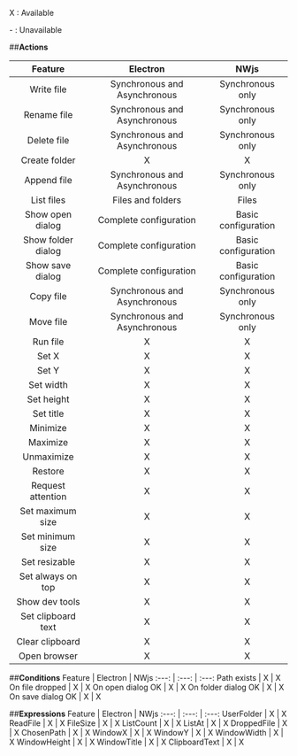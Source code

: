 X : Available 

\- : Unavailable

##**Actions**
  
Feature | Electron | NWjs
:---: | :---: | :---:
Write file | Synchronous and Asynchronous | Synchronous only
Rename file | Synchronous and Asynchronous | Synchronous only
Delete file | Synchronous and Asynchronous | Synchronous only
Create folder | X | X
Append file | Synchronous and Asynchronous | Synchronous only
List files | Files and folders | Files
Show open dialog | Complete configuration | Basic configuration
Show folder dialog | Complete configuration | Basic configuration
Show save dialog | Complete configuration | Basic configuration
Copy file | Synchronous and Asynchronous | Synchronous only
Move file | Synchronous and Asynchronous | Synchronous only
Run file | X | X
Set X | X | X
Set Y | X | X
Set width | X | X
Set height | X | X
Set title | X | X
Minimize | X | X
Maximize | X | X
Unmaximize | X | X
Restore | X | X
Request attention | X | X
Set maximum size | X | X
Set minimum size | X | X
Set resizable | X | X
Set always on top | X | X
Show dev tools | X | X
Set clipboard text | X | X
Clear clipboard | X | X
Open browser | X | X

##**Conditions** 
Feature | Electron | NWjs
:---: | :---: | :---:
Path exists | X | X 
On file dropped | X | X
On open dialog OK | X | X
On folder dialog OK | X | X
On save dialog OK | X | X

##**Expressions**
Feature | Electron | NWjs
:---: | :---: | :---:
UserFolder | X | X
ReadFile | X | X
FileSize | X | X
ListCount | X | X
ListAt | X | X
DroppedFile | X | X
ChosenPath | X | X
WindowX | X | X
WindowY | X | X
WindowWidth | X | X
WindowHeight | X | X
WindowTitle | X | X
ClipboardText | X | X
